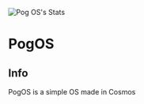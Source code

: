 ![Pog OS's Stats](https://github-readme-stats.vercel.app/api?username=poggingfish&show_icons=true)
# PogOS

## Info

PogOS is a simple OS made in Cosmos
